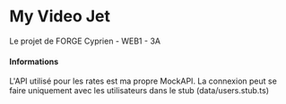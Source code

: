 # My Video Jet

Le projet de FORGE Cyprien - WEB1 - 3A


#### Informations 

L'API utilisé pour les rates est ma propre MockAPI.
La connexion peut se faire uniquement avec les utilisateurs dans le stub (data/users.stub.ts)
